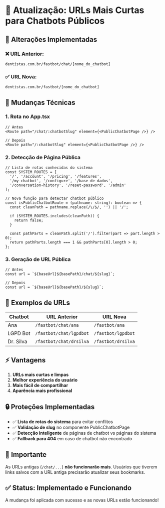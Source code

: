 # 🔄 Atualização: URLs Mais Curtas para Chatbots Públicos

## 📝 Alterações Implementadas

### ❌ **URL Anterior:**
```
dentistas.com.br/fastbot/chat/[nome_do_chatbot]
```

### ✅ **URL Nova:**
```
dentistas.com.br/fastbot/[nome_do_chatbot]
```

## 🔧 Mudanças Técnicas

### 1. **Rota no App.tsx**
```tsx
// Antes
<Route path="/chat/:chatbotSlug" element={<PublicChatbotPage />} />

// Depois  
<Route path="/:chatbotSlug" element={<PublicChatbotPage />} />
```

### 2. **Detecção de Página Pública**
```tsx
// Lista de rotas conhecidas do sistema
const SYSTEM_ROUTES = [
  '/', '/account', '/pricing', '/features',
  '/my-chatbot', '/configure', '/base-de-dados',
  '/conversation-history', '/reset-password', '/admin'
];

// Nova função para detectar chatbot público
const isPublicChatbotRoute = (pathname: string): boolean => {
  const cleanPath = pathname.replace(/\/$/, '') || '/';
  
  if (SYSTEM_ROUTES.includes(cleanPath)) {
    return false;
  }
  
  const pathParts = cleanPath.split('/').filter(part => part.length > 0);
  return pathParts.length === 1 && pathParts[0].length > 0;
};
```

### 3. **Geração de URL Pública**
```tsx
// Antes
const url = `${baseUrl}${basePath}/chat/${slug}`;

// Depois
const url = `${baseUrl}${basePath}/${slug}`;
```

## 🧪 Exemplos de URLs

| Chatbot | URL Anterior | URL Nova |
|---------|-------------|----------|
| Ana | `/fastbot/chat/ana` | `/fastbot/ana` |
| LGPD Bot | `/fastbot/chat/lgpdbot` | `/fastbot/lgpdbot` |
| Dr. Silva | `/fastbot/chat/drsilva` | `/fastbot/drsilva` |

## ⚡ Vantagens

1. **URLs mais curtas e limpas**
2. **Melhor experiência do usuário**
3. **Mais fácil de compartilhar**
4. **Aparência mais profissional**

## 🔒 Proteções Implementadas

- ✅ **Lista de rotas do sistema** para evitar conflitos
- ✅ **Validação de slug** no componente PublicChatbotPage
- ✅ **Detecção inteligente** de páginas de chatbot vs páginas do sistema
- ✅ **Fallback para 404** em caso de chatbot não encontrado

## 🚨 Importante

As URLs antigas (`/chat/...`) **não funcionarão mais**. Usuários que tiverem links salvos com a URL antiga precisarão atualizar seus bookmarks.

## ✅ Status: Implementado e Funcionando

A mudança foi aplicada com sucesso e as novas URLs estão funcionando!
